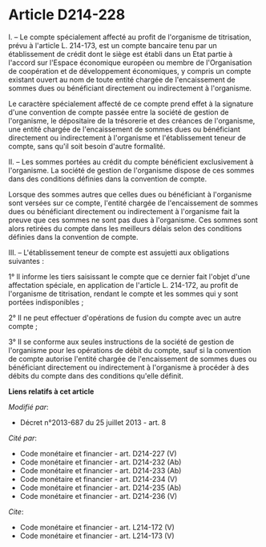 # Article D214-228

I. – Le compte spécialement affecté au profit de l'organisme de titrisation, prévu à l'article L. 214-173, est un compte
bancaire tenu par un établissement de crédit dont le siège est établi dans un Etat partie à l'accord sur l'Espace économique
européen ou membre de l'Organisation de coopération et de développement économiques, y compris un compte existant ouvert au
nom de toute entité chargée de l'encaissement de sommes dues ou bénéficiant directement ou indirectement à l'organisme. 

Le caractère spécialement affecté de ce compte prend effet à la signature d'une convention de compte passée entre la société
de gestion de l'organisme, le dépositaire de la trésorerie et des créances de l'organisme, une entité chargée de
l'encaissement de sommes dues ou bénéficiant directement ou indirectement à l'organisme et l'établissement teneur de compte,
sans qu'il soit besoin d'autre formalité. 

II. – Les sommes portées au crédit du compte bénéficient exclusivement à l'organisme. La société de gestion de l'organisme
dispose de ces sommes dans des conditions définies dans la convention de compte. 

Lorsque des sommes autres que celles dues ou bénéficiant à l'organisme sont versées sur ce compte, l'entité chargée de
l'encaissement de sommes dues ou bénéficiant directement ou indirectement à l'organisme fait la preuve que ces sommes ne sont
pas dues à l'organisme. Ces sommes sont alors retirées du compte dans les meilleurs délais selon des conditions définies dans
la convention de compte. 

III. – L'établissement teneur de compte est assujetti aux obligations suivantes : 

1° Il informe les tiers saisissant le compte que ce dernier fait l'objet d'une affectation spéciale, en application de
l'article L. 214-172, au profit de l'organisme de titrisation, rendant le compte et les sommes qui y sont portées
indisponibles ; 

2° Il ne peut effectuer d'opérations de fusion du compte avec un autre compte ; 

3° Il se conforme aux seules instructions de la société de gestion de l'organisme pour les opérations de débit du compte,
sauf si la convention de compte autorise l'entité chargée de l'encaissement de sommes dues ou bénéficiant directement ou
indirectement à l'organisme à procéder à des débits du compte dans des conditions qu'elle définit.

**Liens relatifs à cet article**

_Modifié par_:

  - Décret n°2013-687 du 25 juillet 2013 - art. 8

_Cité par_:

  - Code monétaire et financier - art. D214-227 (V)
  - Code monétaire et financier - art. D214-232 (Ab)
  - Code monétaire et financier - art. D214-233 (Ab)
  - Code monétaire et financier - art. D214-234 (V)
  - Code monétaire et financier - art. D214-235 (Ab)
  - Code monétaire et financier - art. D214-236 (V)

_Cite_:

  - Code monétaire et financier - art. L214-172 (V)
  - Code monétaire et financier - art. L214-173 (V)
